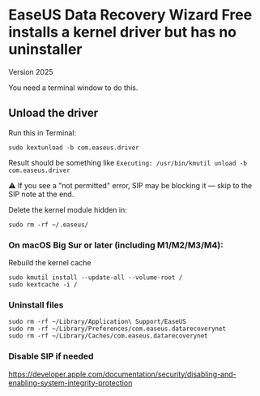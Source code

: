 # EaseUS Data Recovery Wizard Free installs a kernel driver but has no uninstaller
Version 2025

You need a terminal window to do this.


## Unload the driver

Run this in Terminal:

```
sudo kextunload -b com.easeus.driver
```

Result should be something like 
```Executing: /usr/bin/kmutil unload -b com.easeus.driver```

⚠️ If you see a "not permitted" error, SIP may be blocking it — skip to the SIP note at the end.


Delete the kernel module hidden in:

```
sudo rm -rf ~/.easeus/
```


### On macOS Big Sur or later (including M1/M2/M3/M4):
Rebuild the kernel cache
```
sudo kmutil install --update-all --volume-root /
sudo kextcache -i /   
```


### Uninstall files
```
sudo rm -rf ~/Library/Application\ Support/EaseUS
sudo rm -rf ~/Library/Preferences/com.easeus.datarecoverynet
sudo rm -rf ~/Library/Caches/com.easeus.datarecoverynet
```



### Disable SIP if needed

https://developer.apple.com/documentation/security/disabling-and-enabling-system-integrity-protection
